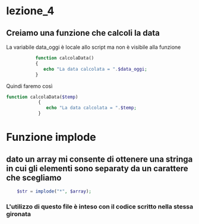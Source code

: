 # lezione_4


## Creiamo una funzione che calcoli la data 

La variabile data_oggi è locale allo script ma non è visibile alla funzione 

 ```php
            function calcolaData()
            {
               echo "La data calcolata = ".$data_oggi;     
            }
```


Quindi faremo così

```php
function calcolaData($temp)
            {
               echo "La data calcolata = ".$temp;     
            }
```
# Funzione implode
## dato un array mi consente di ottenere una stringa in cui gli elementi sono separaty da un carattere che scegliamo

``` php
    $str = implode("*", $array);
```

### L'utilizzo di questo file è inteso con il codice scritto nella stessa gironata
